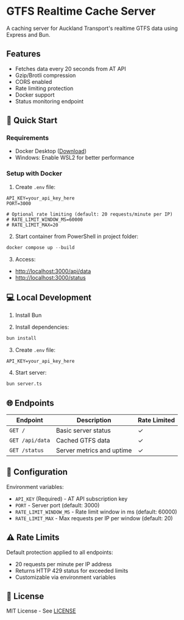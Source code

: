 # GTFS Realtime Cache Server

A caching server for Auckland Transport's realtime GTFS data using Express and Bun.

## Features

- Fetches data every 20 seconds from AT API
- Gzip/Brotli compression
- CORS enabled
- Rate limiting protection
- Docker support
- Status monitoring endpoint

## 🚀 Quick Start

### Requirements

- Docker Desktop ([Download](https://www.docker.com/products/docker-desktop))
- Windows: Enable WSL2 for better performance

### Setup with Docker

1. Create `.env` file:

```env
API_KEY=your_api_key_here
PORT=3000

# Optional rate limiting (default: 20 requests/minute per IP)
# RATE_LIMIT_WINDOW_MS=60000
# RATE_LIMIT_MAX=20
```

2. Start container from PowerShell in project folder:

```powershell
docker compose up --build
```

3. Access:

- <http://localhost:3000/api/data>
- <http://localhost:3000/status>

## 💻 Local Development

1. Install Bun

2. Install dependencies:

```bash
bun install
```

3. Create `.env` file:

```env
API_KEY=your_api_key_here
```

4. Start server:

```bash
bun server.ts
```

## 🌐 Endpoints

| Endpoint       | Description                          | Rate Limited |
|----------------|--------------------------------------|--------------|
| `GET /`        | Basic server status                  | ✓            |
| `GET /api/data`| Cached GTFS data                     | ✓            |
| `GET /status`  | Server metrics and uptime            | ✓            |

## 🔧 Configuration

Environment variables:

- `API_KEY` (Required) - AT API subscription key
- `PORT` - Server port (default: 3000)
- `RATE_LIMIT_WINDOW_MS` - Rate limit window in ms (default: 60000)
- `RATE_LIMIT_MAX` - Max requests per IP per window (default: 20)

## ⚠️ Rate Limits

Default protection applied to all endpoints:

- 20 requests per minute per IP address
- Returns HTTP 429 status for exceeded limits
- Customizable via environment variables

## 📄 License

MIT License - See [LICENSE](LICENSE)
